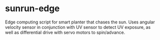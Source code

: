 # sunrun-edge
Edge computing script for smart planter that chases the sun.  Uses angular velocity sensor in conjunction with UV sensor to detect UV exposure, as well as differential drive with servo motors to spin/advance.
